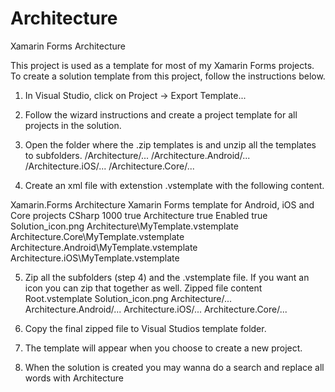 # Architecture
Xamarin Forms Architecture

This project is used as a template for most of my Xamarin Forms projects. To create a solution template from this project, follow the instructions below.

1. In Visual Studio, click on Project -> Export Template...

2. Follow the wizard instructions and create a project template for all projects in the solution.

3. Open the folder where the .zip templates is and unzip all the templates to subfolders.
  /Architecture/...
  /Architecture.Android/...
  /Architecture.iOS/...
  /Architecture.Core/...

4. Create an xml file with extenstion .vstemplate with the following content.
  <VSTemplate Version="3.0.0" Type="ProjectGroup" xmlns="http://schemas.microsoft.com/developer/vstemplate/2005">
  <TemplateData>
    <Name>Xamarin.Forms Architecture</Name>
    <Description>Xamarin Forms template for Android, iOS and Core projects</Description>
    <ProjectType>CSharp</ProjectType>
    <ProjectSubType>
    </ProjectSubType>
    <SortOrder>1000</SortOrder>
    <CreateNewFolder>true</CreateNewFolder>
    <DefaultName>Architecture</DefaultName>
    <ProvideDefaultName>true</ProvideDefaultName>
    <LocationField>Enabled</LocationField>
    <EnableLocationBrowseButton>true</EnableLocationBrowseButton>
    <Icon>Solution_icon.png</Icon>
  </TemplateData>
  <TemplateContent>
    <ProjectCollection>
      <ProjectTemplateLink ProjectName="$projectname$" CopyParameters="true">
        Architecture\MyTemplate.vstemplate
      </ProjectTemplateLink>
      <ProjectTemplateLink ProjectName="$projectname$.Core" CopyParameters="true">
        Architecture.Core\MyTemplate.vstemplate
      </ProjectTemplateLink>
      <ProjectTemplateLink ProjectName="$projectname$.Android" CopyParameters="true">
        Architecture.Android\MyTemplate.vstemplate
      </ProjectTemplateLink>
      <ProjectTemplateLink ProjectName="$projectname$.iOS" CopyParameters="true">
        Architecture.iOS\MyTemplate.vstemplate
      </ProjectTemplateLink>
    </ProjectCollection>
  </TemplateContent>
</VSTemplate>

5. Zip all the subfolders (step 4) and the .vstemplate file. If you want an icon you can zip that together as well. 
Zipped file content
  Root.vstemplate
  Solution_icon.png
  Architecture/...
  Architecture.Android/...
  Architecture.iOS/...
  Architecture.Core/...
  
6. Copy the final zipped file to Visual Studios template folder.

7. The template will appear when you choose to create a new project.

8. When the solution is created you may wanna do a search and replace all words with Architecture
